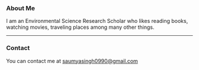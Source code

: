 ### About Me

I am an Environmental Science Research Scholar who likes reading books, watching movies, traveling places among many other things.

--- 

### Contact

You can contact me at saumyasingh0990@gmail.com